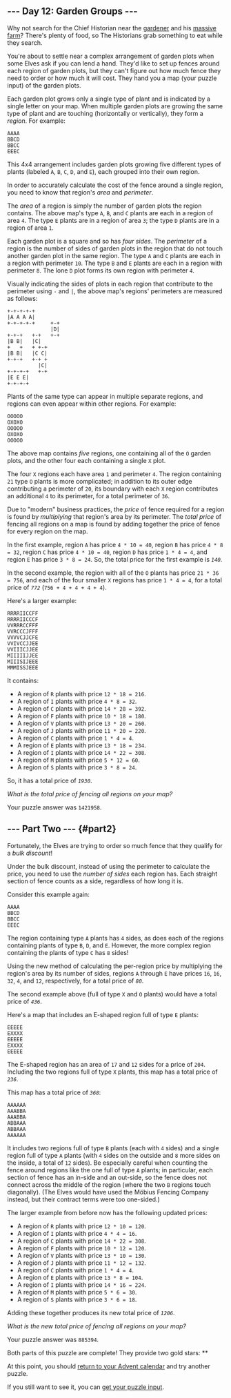 ## \-\-- Day 12: Garden Groups \-\--

Why not search for the Chief Historian near the [gardener](/2023/day/5)
and his [massive farm](/2023/day/21)? There\'s plenty of food, so The
Historians grab something to eat while they search.

You\'re about to settle near a complex arrangement of garden plots when
some Elves ask if you can lend a hand. They\'d like to set up
fences
around each region of garden plots, but they can\'t figure out how much
fence they need to order or how much it will cost. They hand you a map
(your puzzle input) of the garden plots.

Each garden plot grows only a single type of plant and is indicated by a
single letter on your map. When multiple garden plots are growing the
same type of plant and are touching (horizontally or vertically), they
form a *region*. For example:

    AAAA
    BBCD
    BBCC
    EEEC

This 4x4 arrangement includes garden plots growing five different types
of plants (labeled `A`, `B`, `C`, `D`, and `E`), each grouped into their
own region.

In order to accurately calculate the cost of the fence around a single
region, you need to know that region\'s *area* and *perimeter*.

The *area* of a region is simply the number of garden plots the region
contains. The above map\'s type `A`, `B`, and `C` plants are each in a
region of area `4`. The type `E` plants are in a region of area `3`; the
type `D` plants are in a region of area `1`.

Each garden plot is a square and so has *four sides*. The *perimeter* of
a region is the number of sides of garden plots in the region that do
not touch another garden plot in the same region. The type `A` and `C`
plants are each in a region with perimeter `10`. The type `B` and `E`
plants are each in a region with perimeter `8`. The lone `D` plot forms
its own region with perimeter `4`.

Visually indicating the sides of plots in each region that contribute to
the perimeter using `-` and `|`, the above map\'s regions\' perimeters
are measured as follows:

    +-+-+-+-+
    |A A A A|
    +-+-+-+-+     +-+
                  |D|
    +-+-+   +-+   +-+
    |B B|   |C|
    +   +   + +-+
    |B B|   |C C|
    +-+-+   +-+ +
              |C|
    +-+-+-+   +-+
    |E E E|
    +-+-+-+

Plants of the same type can appear in multiple separate regions, and
regions can even appear within other regions. For example:

    OOOOO
    OXOXO
    OOOOO
    OXOXO
    OOOOO

The above map contains *five* regions, one containing all of the `O`
garden plots, and the other four each containing a single `X` plot.

The four `X` regions each have area `1` and perimeter `4`. The region
containing `21` type `O` plants is more complicated; in addition to its
outer edge contributing a perimeter of `20`, its boundary with each `X`
region contributes an additional `4` to its perimeter, for a total
perimeter of `36`.

Due to \"modern\" business practices, the *price* of fence required for
a region is found by *multiplying* that region\'s area by its perimeter.
The *total price* of fencing all regions on a map is found by adding
together the price of fence for every region on the map.

In the first example, region `A` has price `4 * 10 = 40`, region `B` has
price `4 * 8 = 32`, region `C` has price `4 * 10 = 40`, region `D` has
price `1 * 4 = 4`, and region `E` has price `3 * 8 = 24`. So, the total
price for the first example is *`140`*.

In the second example, the region with all of the `O` plants has price
`21 * 36 = 756`, and each of the four smaller `X` regions has price
`1 * 4 = 4`, for a total price of *`772`* (`756 + 4 + 4 + 4 + 4`).

Here\'s a larger example:

    RRRRIICCFF
    RRRRIICCCF
    VVRRRCCFFF
    VVRCCCJFFF
    VVVVCJJCFE
    VVIVCCJJEE
    VVIIICJJEE
    MIIIIIJJEE
    MIIISIJEEE
    MMMISSJEEE

It contains:

-   A region of `R` plants with price `12 * 18 = 216`.
-   A region of `I` plants with price `4 * 8 = 32`.
-   A region of `C` plants with price `14 * 28 = 392`.
-   A region of `F` plants with price `10 * 18 = 180`.
-   A region of `V` plants with price `13 * 20 = 260`.
-   A region of `J` plants with price `11 * 20 = 220`.
-   A region of `C` plants with price `1 * 4 = 4`.
-   A region of `E` plants with price `13 * 18 = 234`.
-   A region of `I` plants with price `14 * 22 = 308`.
-   A region of `M` plants with price `5 * 12 = 60`.
-   A region of `S` plants with price `3 * 8 = 24`.

So, it has a total price of *`1930`*.

*What is the total price of fencing all regions on your map?*

Your puzzle answer was `1421958`.

## \-\-- Part Two \-\-- {#part2}

Fortunately, the Elves are trying to order so much fence that they
qualify for a *bulk discount*!

Under the bulk discount, instead of using the perimeter to calculate the
price, you need to use the *number of sides* each region has. Each
straight section of fence counts as a side, regardless of how long it
is.

Consider this example again:

    AAAA
    BBCD
    BBCC
    EEEC

The region containing type `A` plants has `4` sides, as does each of the
regions containing plants of type `B`, `D`, and `E`. However, the more
complex region containing the plants of type `C` has `8` sides!

Using the new method of calculating the per-region price by multiplying
the region\'s area by its number of sides, regions `A` through `E` have
prices `16`, `16`, `32`, `4`, and `12`, respectively, for a total price
of *`80`*.

The second example above (full of type `X` and `O` plants) would have a
total price of *`436`*.

Here\'s a map that includes an E-shaped region full of type `E` plants:

    EEEEE
    EXXXX
    EEEEE
    EXXXX
    EEEEE

The E-shaped region has an area of `17` and `12` sides for a price of
`204`. Including the two regions full of type `X` plants, this map has a
total price of *`236`*.

This map has a total price of *`368`*:

    AAAAAA
    AAABBA
    AAABBA
    ABBAAA
    ABBAAA
    AAAAAA

It includes two regions full of type `B` plants (each with `4` sides)
and a single region full of type `A` plants (with `4` sides on the
outside and `8` more sides on the inside, a total of `12` sides). Be
especially careful when counting the fence around regions like the one
full of type `A` plants; in particular, each section of fence has an
in-side and an out-side, so the fence does not connect across the middle
of the region (where the two `B` regions touch diagonally). (The Elves
would have used the Möbius Fencing Company instead, but their contract
terms were too one-sided.)

The larger example from before now has the following updated prices:

-   A region of `R` plants with price `12 * 10 = 120`.
-   A region of `I` plants with price `4 * 4 = 16`.
-   A region of `C` plants with price `14 * 22 = 308`.
-   A region of `F` plants with price `10 * 12 = 120`.
-   A region of `V` plants with price `13 * 10 = 130`.
-   A region of `J` plants with price `11 * 12 = 132`.
-   A region of `C` plants with price `1 * 4 = 4`.
-   A region of `E` plants with price `13 * 8 = 104`.
-   A region of `I` plants with price `14 * 16 = 224`.
-   A region of `M` plants with price `5 * 6 = 30`.
-   A region of `S` plants with price `3 * 6 = 18`.

Adding these together produces its new total price of *`1206`*.

*What is the new total price of fencing all regions on your map?*

Your puzzle answer was `885394`.

Both parts of this puzzle are complete! They provide two gold stars:
\*\*

At this point, you should [return to your Advent calendar](/2024) and
try another puzzle.

If you still want to see it, you can [get your puzzle
input](12/input).

